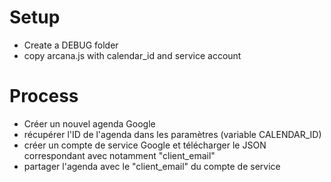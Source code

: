 # Setup

* Create a DEBUG folder
* copy arcana.js with calendar_id and service account

# Process

* Créer un nouvel agenda Google
* récupérer l'ID de l'agenda dans les paramètres (variable CALENDAR_ID)
* créer un compte de service Google et télécharger le JSON correspondant avec notamment "client_email"
* partager l'agenda avec le "client_email" du compte de service